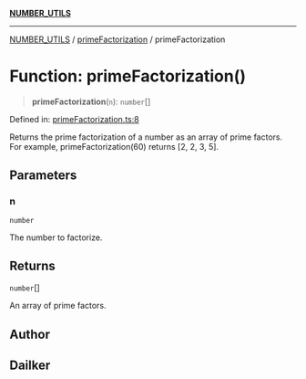 [**NUMBER_UTILS**](../../README.md)

***

[NUMBER_UTILS](../../README.md) / [primeFactorization](../README.md) / primeFactorization

# Function: primeFactorization()

> **primeFactorization**(`n`): `number`[]

Defined in: [primeFactorization.ts:8](https://github.com/dailker/everyutil/blob/d23995f7a19ece1a6ce5b53178b9a1040d0b558e/src/number/primeFactorization.ts#L8)

Returns the prime factorization of a number as an array of prime factors.
For example, primeFactorization(60) returns [2, 2, 3, 5].

## Parameters

### n

`number`

The number to factorize.

## Returns

`number`[]

An array of prime factors.

## Author

## Dailker
